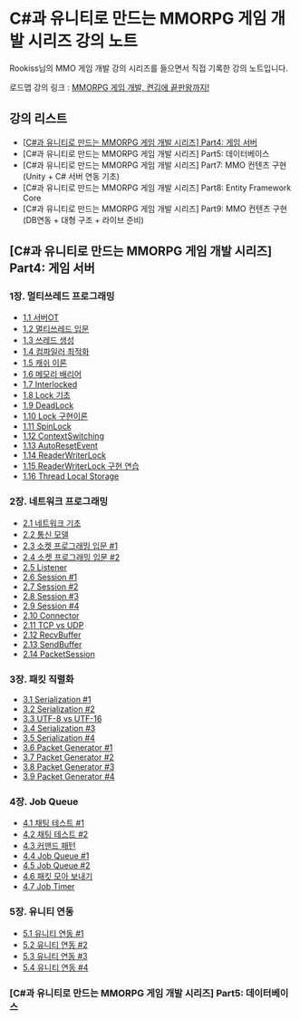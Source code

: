 # C#과 유니티로 만드는 MMORPG 게임 개발 시리즈 강의 노트
Rookiss님의 MMO 게임 개발 강의 시리즈를 들으면서 직접 기록한 강의 노트입니다.

로드맵 강의 링크 : [MMORPG 게임 개발, 켠김에 끝판왕까지!](https://www.inflearn.com/roadmaps/355)

## 강의 리스트
- [[C#과 유니티로 만드는 MMORPG 게임 개발 시리즈] Part4: 게임 서버](https://github.com/Joseph-Cha/MMOGameDevelopmentLectureNote#c%EA%B3%BC-%EC%9C%A0%EB%8B%88%ED%8B%B0%EB%A1%9C-%EB%A7%8C%EB%93%9C%EB%8A%94-mmorpg-%EA%B2%8C%EC%9E%84-%EA%B0%9C%EB%B0%9C-%EC%8B%9C%EB%A6%AC%EC%A6%88-part4-%EA%B2%8C%EC%9E%84-%EC%84%9C%EB%B2%84)
- [C#과 유니티로 만드는 MMORPG 게임 개발 시리즈] Part5: 데이터베이스
- [C#과 유니티로 만드는 MMORPG 게임 개발 시리즈] Part7: MMO 컨텐츠 구현 (Unity + C# 서버 연동 기초)
- [C#과 유니티로 만드는 MMORPG 게임 개발 시리즈] Part8: Entity Framework Core
- [C#과 유니티로 만드는 MMORPG 게임 개발 시리즈] Part9: MMO 컨텐츠 구현 (DB연동 + 대형 구조 + 라이브 준비)

## [C#과 유니티로 만드는 MMORPG 게임 개발 시리즈] Part4: 게임 서버

### 1장. 멀티쓰레드 프로그래밍

- [1.1 서버OT](Part4.GameServer/1장.멀티쓰레드프로그래밍/1.1_서버_OT.md)
- [1.2 멀티쓰레드 입문](Part4.GameServer/1장_멀티쓰레드_프로그래밍/1.2_멀티쓰레드_입문.md)
- [1.3 쓰레드 생성](Part4.GameServer/1장_멀티쓰레드_프로그래밍/1.3_쓰레드_생성.md)
- [1.4 컴파일러 최적화](Part4.GameServer/1장_멀티쓰레드_프로그래밍/1.4_컴파일러_최적화.md)
- [1.5 캐쉬 이론](Part4.GameServer/1장_멀티쓰레드_프로그래밍/1.5_캐쉬_이론.md)
- [1.6 메모리 배리어](Part4.GameServer/1장_멀티쓰레드_프로그래밍/1.6_메모리_배리어.md)
- [1.7 Interlocked](Part4.GameServer/1장_멀티쓰레드_프로그래밍/1.7_Interlocked.md)
- [1.8 Lock 기초](Part4.GameServer/1장_멀티쓰레드_프로그래밍/1.8_Lock_기초.md)
- [1.9 DeadLock](Part4.GameServer/1장_멀티쓰레드_프로그래밍/1.9_DeadLock.md)
- [1.10 Lock 구현이론](Part4.GameServer/1장_멀티쓰레드_프로그래밍/1.10_Lock_구현이론.md)
- [1.11 SpinLock](Part4.GameServer/1장_멀티쓰레드_프로그래밍/1.11_SpinLock.md)
- [1.12 ContextSwitching](Part4.GameServer/1장_멀티쓰레드_프로그래밍/1.12_ContextSwitching.md)
- [1.13 AutoResetEvent](Part4.GameServer/1장_멀티쓰레드_프로그래밍/1.13_AutoResetEvent.md)
- [1.14 ReaderWriterLock](Part4.GameServer/1장_멀티쓰레드_프로그래밍/1.14_ReaderWriterLock.md)
- [1.15 ReaderWriterLock 구현 연습](Part4.GameServer/1장_멀티쓰레드_프로그래밍/1.15_ReaderWriterLock_구현_연습.md)
- [1.16 Thread Local Storage](Part4.GameServer/1장_멀티쓰레드_프로그래밍/1.16_Thread_Local_Storage.md)

### 2장. 네트워크 프로그래밍

- [2.1 네트워크 기초](Part4.GameServer/2장_네트워크_프로그래밍/2.1_네트워크_기초.md)
- [2.2 통신 모델](Part4.GameServer/2장_네트워크_프로그래밍/2.2_통신_모델.md)
- [2.3 소켓 프로그래밍 입문 #1](Part4.GameServer/2장_네트워크_프로그래밍/2.3_소켓_프로그래밍_입문_#1.md)
- [2.4 소켓 프로그래밍 입문 #2](Part4.GameServer/2장_네트워크_프로그래밍/2.4_소켓_프로그래밍_입문_#2.md)
- [2.5 Listener](Part4.GameServer/2장_네트워크_프로그래밍/2.5_Listener.md)
- [2.6 Session #1](Part4.GameServer/2장_네트워크_프로그래밍/2.6_Session_#1.md)
- [2.7 Session #2](Part4.GameServer/2장_네트워크_프로그래밍/2.7_Session_#2.md)
- [2.8 Session #3](Part4.GameServer/2장_네트워크_프로그래밍/2.8_Session_#3.md)
- [2.9 Session #4](Part4.GameServer/2장_네트워크_프로그래밍/2.9_Session_#4.md)
- [2.10 Connector](Part4.GameServer/2장_네트워크_프로그래밍/2.10_Connector.md)
- [2.11 TCP vs UDP](Part4.GameServer/2장_네트워크_프로그래밍/2.11_TCP_vs_UDP.md)
- [2.12 RecvBuffer](Part4.GameServer/2장_네트워크_프로그래밍/2.12_RecvBuffer.md)
- [2.13 SendBuffer](Part4.GameServer/2장_네트워크_프로그래밍/2.13_SendBuffer.md)
- [2.14 PacketSession](Part4.GameServer/2장_네트워크_프로그래밍/2.14_PacketSession.md)

### 3장. 패킷 직렬화

- [3.1 Serialization #1](Part4.GameServer/3장_패킷_직렬화/3.1_Serialization_#1.md)
- [3.2 Serialization #2](Part4.GameServer/3장_패킷_직렬화/3.2_Serialization_#2.md)
- [3.3 UTF-8 vs UTF-16](Part4.GameServer/3장_패킷_직렬화/3.3_UTF-8_vs_UTF-16.md)
- [3.4 Serialization #3](Part4.GameServer/3장_패킷_직렬화/3.4_Serialization_#3.md)
- [3.5 Serialization #4](Part4.GameServer/3장_패킷_직렬화/3.5_Serialization_#4.md)
- [3.6 Packet Generator #1](Part4.GameServer/3장_패킷_직렬화/3.6_Packet_Generator_#1.md)
- [3.7 Packet Generator #2](Part4.GameServer/3장_패킷_직렬화/3.7_Packet_Generator_#2.md)
- [3.8 Packet Generator #3](Part4.GameServer/3장_패킷_직렬화/3.8_Packet_Generator_#3.md)
- [3.9 Packet Generator #4](Part4.GameServer/3장_패킷_직렬화/3.9_Packet_Generator_#4.md)

### 4장. Job Queue

- [4.1 채팅 테스트 #1](Part4.GameServer/4장_Job_Queue/4.1_채팅_테스트_#1.md)
- [4.2 채팅 테스트 #2](Part4.GameServer/4장_Job_Queue/4.2_채팅_테스트_#2.md)
- [4.3 커맨드 패턴](Part4.GameServer/4장_Job_Queue/4.3_커맨드_패턴.md)
- [4.4 Job Queue #1](Part4.GameServer/4장_Job_Queue/4.4_Job_Queue_#1.md)
- [4.5 Job Queue #2](Part4.GameServer/4장_Job_Queue/4.5_Job_Queue_#2.md)
- [4.6 패킷 모아 보내기](Part4.GameServer/4장_Job_Queue/4.6_패킷_모아_보내기.md)
- [4.7 Job Timer](Part4.GameServer/4장_Job_Queue/4.7_Job_Timer.md)

### 5장. 유니티 연동

- [5.1 유니티 연동 #1](Part4.GameServer/5장_유니티_연동/5.1_유니티_연동_#1.md)
- [5.2 유니티 연동 #2](Part4.GameServer/5장_유니티_연동/5.2_유니티_연동_#2.md)
- [5.3 유니티 연동 #3](Part4.GameServer/5장_유니티_연동/5.3_유니티_연동_#3.md)
- [5.4 유니티 연동 #4](Part4.GameServer/5장_유니티_연동/5.4_유니티_연동_#4.md)

### [C#과 유니티로 만드는 MMORPG 게임 개발 시리즈] Part5: 데이터베이스
